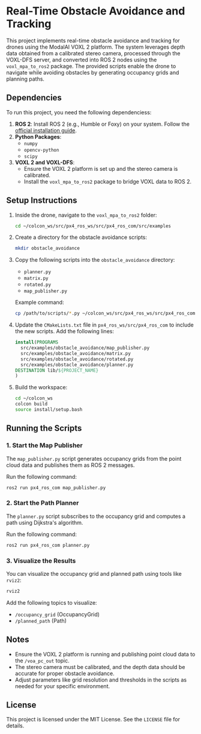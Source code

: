 # Real-Time Obstacle Avoidance and Tracking

This project implements real-time obstacle avoidance and tracking for drones using the ModalAI VOXL 2 platform. The system leverages depth data obtained from a calibrated stereo camera, processed through the VOXL-DFS server, and converted into ROS 2 nodes using the `voxl_mpa_to_ros2` package. The provided scripts enable the drone to navigate while avoiding obstacles by generating occupancy grids and planning paths.

## Dependencies

To run this project, you need the following dependenciess:

1. **ROS 2**: Install ROS 2 (e.g., Humble or Foxy) on your system. Follow the [official installation guide](https://docs.ros.org/en/rolling/Installation.html).
2. **Python Packages**:
   - `numpy`
   - `opencv-python`
   - `scipy`
3. **VOXL 2 and VOXL-DFS**:
   - Ensure the VOXL 2 platform is set up and the stereo camera is calibrated.
   - Install the `voxl_mpa_to_ros2` package to bridge VOXL data to ROS 2.

## Setup Instructions

1. Inside the drone, navigate to the `voxl_mpa_to_ros2` folder:
   ```bash
   cd ~/colcon_ws/src/px4_ros_ws/src/px4_ros_com/src/examples
   ```

2. Create a directory for the obstacle avoidance scripts:
   ```bash
   mkdir obstacle_avoidance
   ```

3. Copy the following scripts into the `obstacle_avoidance` directory:
   - `planner.py`
   - `matrix.py`
   - `rotated.py`
   - `map_publisher.py`

   Example command:
   ```bash
   cp /path/to/scripts/*.py ~/colcon_ws/src/px4_ros_ws/src/px4_ros_com/src/examples/obstacle_avoidance/
   ```

4. Update the `CMakeLists.txt` file in `px4_ros_ws/src/px4_ros_com` to include the new scripts. Add the following lines:
   ```cmake
   install(PROGRAMS
     src/examples/obstacle_avoidance/map_publisher.py
     src/examples/obstacle_avoidance/matrix.py
     src/examples/obstacle_avoidance/rotated.py
     src/examples/obstacle_avoidance/planner.py
   DESTINATION lib/${PROJECT_NAME}
   )
   ```

5. Build the workspace:
   ```bash
   cd ~/colcon_ws
   colcon build
   source install/setup.bash
   ```

## Running the Scripts

### 1. Start the Map Publisher
The `map_publisher.py` script generates occupancy grids from the point cloud data and publishes them as ROS 2 messages.

Run the following command:
```bash
ros2 run px4_ros_com map_publisher.py
```

### 2. Start the Path Planner
The `planner.py` script subscribes to the occupancy grid and computes a path using Dijkstra's algorithm.

Run the following command:
```bash
ros2 run px4_ros_com planner.py
```

### 3. Visualize the Results
You can visualize the occupancy grid and planned path using tools like `rviz2`:
```bash
rviz2
```

Add the following topics to visualize:
- `/occupancy_grid` (OccupancyGrid)
- `/planned_path` (Path)

## Notes

- Ensure the VOXL 2 platform is running and publishing point cloud data to the `/voa_pc_out` topic.
- The stereo camera must be calibrated, and the depth data should be accurate for proper obstacle avoidance.
- Adjust parameters like grid resolution and thresholds in the scripts as needed for your specific environment.

## License

This project is licensed under the MIT License. See the `LICENSE` file for details.